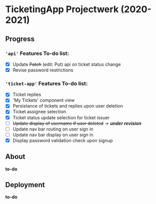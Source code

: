 # TicketingApp Projectwerk (2020-2021)

## Progress
### `'api'` Features To-do list:
- [x] Update ~~Patch~~ (edit: Put) api on ticket status change
- [x] Revise password restrictions

### `'ticket-app'` Features To-do list:
- [x] Ticket replies
- [x] 'My Tickets' component view
- [x] Persistance of tickets and replies upon user deletion
- [x] Ticket assignee selection
- [x] Ticket status update selection for ticket issuer
- [ ] ~~Update display of username if user deleted~~ &rarr; __*under revision*__
- [ ] Update nav bar routing on user sign in
- [ ] Update nav bar display on user sign in
- [x] Display password validation check upon signup

## About

**to-do**

## Deployment

**to-do**


